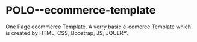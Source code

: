 # POLO--ecommerce-template
One Page ecommerce Template.
A verry basic e-comerce Template which is created by HTML, CSS, Boostrap, JS, JQUERY.
